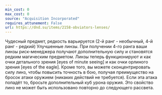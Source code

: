 ```yaml
---
min_cost: 0
max_cost: 0
source: "Acquisition Incorporated"
requires_attunement: False
url: https://dnd.su/items/2158-obviators-lenses/
---
```


Чудесный предмет, редкость варьируется (2-й ранг - необычный, 4-й ранг - редкий)
Улучшенные линзы. При получении 4-го ранга ваши линзы риск-менеджера получают дополнительную силу и становятся редким магическим предметом. Линзы теперь функционируют и как очки детального зрения [eyes of minute seeing] и как очки орлиного зрения [eyes of the eagle].
Кроме того, вы можете сконцентрировать силу линз, чтобы повысить точность в бою, получая преимущество на бросок атаки оружием (никаких действий не требуется). Если эта атака попадёт то, бросьте дополнительный куб урона оружия. Это свойство линз не может быть использовано повторно до следующего рассвета.